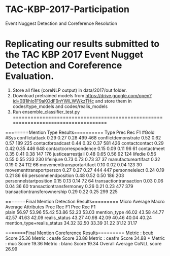 # TAC-KBP-2017-Participation
Event Nuggest Detection and Coreference Resolution

Replicating our results submitted to the TAC KBP 2017 Event Nugget Detection and Coreference Evaluation.
=======================================================================================================
1) Store all files (coreNLP output) in data/2017/out folder.
2) Download pretrained models from https://drive.google.com/open?id=0B1ihlo1F9aKOdF9nYWlLWWkzTHc and store them in codes/type_models and codes/realis_models 
3) Run ensemble_classifier_test.py
===================================================================================

========Mention Type Results==========
                        Type	Prec	Rec	F1	#Gold	#Sys
              conflictattack	0.29	0.27	0.28	499	468
         conflictdemonstrate	0.52	0.62	0.57	189	225
            contactbroadcast	0.44	0.32	0.37	581	426
              contactcontact	0.29	0.42	0.35	446	648
       contactcorrespondence	0.15	0.09	0.11	96	61
                 contactmeet	0.35	0.41	0.38	147	176
           justicearrestjail	0.48	0.65	0.56	92	124
                     lifedie	0.56	0.55	0.55	233	230
                  lifeinjure	0.73	0.73	0.73	37	37
         manufactureartifact	0.32	0.19	0.24	112	66
   movementtransportartifact	0.10	0.02	0.04	123	30
     movementtransportperson	0.27	0.27	0.27	444	447
              personnelelect	0.24	0.19	0.21	86	66
        personnelendposition	0.48	0.52	0.50	186	203
      personnelstartposition	0.15	0.13	0.14	72	64
      transactiontransaction	0.03	0.06	0.04	36	60
    transactiontransfermoney	0.26	0.21	0.23	477	379
transactiontransferownership	0.29	0.22	0.25	299	225

=======Final Mention Detection Results=========
                          	     Micro Average	     Macro Average
                Attributes	Prec  	Rec  	F1   	Prec  	Rec  	F1   
                     plain	56.97	53.96	55.42	53.86	52.23	53.03
              mention_type	46.02	43.58	44.77	42.57	41.63	42.09
             realis_status	43.27	40.98	42.09	40.46	40.04	40.24
mention_type+realis_status	34.32	32.50	33.39	31.22	31.12	31.17

=======Final Mention Coreference Results=========
Metric : bcub	Score	35.36
Metric : ceafe	Score	33.88
Metric : ceafm	Score	34.88 *
Metric : muc	Score	19.36
Metric : blanc	Score	19.34
Overall Average CoNLL score	26.99
